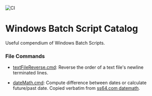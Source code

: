 ![CI](https://github.com/WhisperingChaos/WindowsBatchScripts/workflows/CI/badge.svg)

# Windows Batch Script Catalog
Useful compendium of Windows Batch Scripts.

### File Commands
 - [textFileReverse.cmd](./file/reverse/component): Reverse the order of a text file's newline terminated lines.

 - [dateMath.cmd](.date/math/component): Compute difference between dates or calculate future/past date.  Copied verbatim from [ss64.com datemath](https://ss64.com/nt/datemath.txt).
